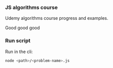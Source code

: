 ### JS algorithms course 

Udemy algorithms course progress and examples.

Good good good
### Run script

Run in the cli:

```bash
node <path>/<problem-name>.js
```
